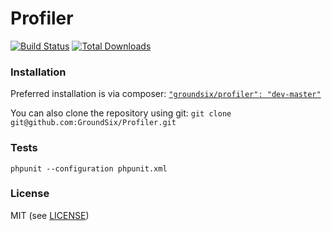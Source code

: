 # Profiler

[![Build Status](https://travis-ci.org/GroundSix/Profiler.png?branch=master)](https://travis-ci.org/GroundSix/Profiler)
[![Total Downloads](https://poser.pugx.org/groundsix/profiler/downloads.png)](https://packagist.org/packages/groundsix/profiler)

### Installation

Preferred installation is via composer: [`"groundsix/profiler": "dev-master"`](https://packagist.org/packages/groundsix/profiler)

You can also clone the repository using git: `git clone git@github.com:GroundSix/Profiler.git`

### Tests

    phpunit --configuration phpunit.xml

### License

MIT (see [LICENSE](https://raw.github.com/GroundSix/Profiler/master/LICENSE))